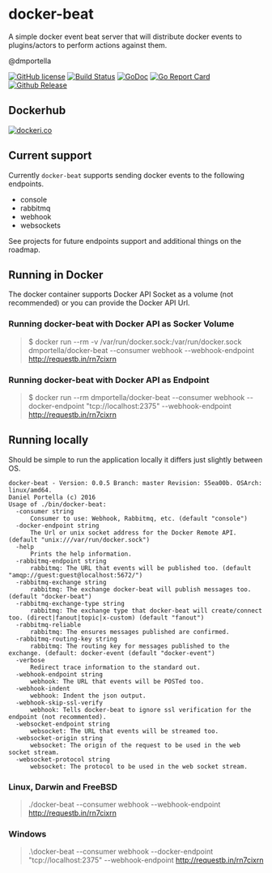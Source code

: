# docker-beat
A simple docker event beat server that will distribute docker events to plugins/actors to perform actions against them.

@dmportella

[![GitHub license](https://img.shields.io/badge/license-Apache%202-blue.svg)](https://raw.githubusercontent.com/dmportella/docker-beat/master/LICENSE) [![Build Status](https://travis-ci.org/dmportella/docker-beat.svg?branch=master)](https://travis-ci.org/dmportella/docker-beat) [![GoDoc](https://godoc.org/github.com/dmportella/docker-beat?status.svg)](https://godoc.org/github.com/dmportella/docker-beat) [![Go Report Card](https://goreportcard.com/badge/github.com/dmportella/docker-beat)](https://goreportcard.com/report/github.com/dmportella/docker-beat) [![Github Release](https://img.shields.io/github/release/dmportella/docker-beat.svg)](https://github.com/dmportella/docker-beat/releases)

## Dockerhub

[![dockeri.co](http://dockeri.co/image/dmportella/docker-beat)](https://hub.docker.com/r/dmportella/docker-beat/)

## Current support

Currently `docker-beat` supports sending docker events to the following endpoints.

 - console
 - rabbitmq
 - webhook
 - websockets

See projects for future endpoints support and additional things on the roadmap.

## Running in Docker

The docker container supports Docker API Socket as a volume (not recommended) or you can provide the Docker API Url.

### Running docker-beat with Docker API as Socker Volume

> $ docker run --rm -v /var/run/docker.sock:/var/run/docker.sock dmportella/docker-beat --consumer webhook --webhook-endpoint http://requestb.in/rn7cixrn

### Running docker-beat with Docker API as Endpoint

> $ docker run --rm dmportella/docker-beat --consumer webhook --docker-endpoint "tcp://localhost:2375" --webhook-endpoint http://requestb.in/rn7cixrn

## Running locally

Should be simple to run the application locally it differs just slightly between OS.

```
docker-beat - Version: 0.0.5 Branch: master Revision: 55ea00b. OSArch: linux/amd64.
Daniel Portella (c) 2016
Usage of ./bin/docker-beat:
  -consumer string
      Consumer to use: Webhook, Rabbitmq, etc. (default "console")
  -docker-endpoint string
      The Url or unix socket address for the Docker Remote API. (default "unix:///var/run/docker.sock")
  -help
      Prints the help information.
  -rabbitmq-endpoint string
      rabbitmq: The URL that events will be published too. (default "amqp://guest:guest@localhost:5672/")
  -rabbitmq-exchange string
      rabbitmq: The exchange docker-beat will publish messages too. (default "docker-beat")
  -rabbitmq-exchange-type string
      rabbitmq: The exchange type that docker-beat will create/connect too. (direct|fanout|topic|x-custom) (default "fanout")
  -rabbitmq-reliable
      rabbitmq: The ensures messages published are confirmed.
  -rabbitmq-routing-key string
      rabbitmq: The routing key for messages published to the exchange. (default: docker-event (default "docker-event")
  -verbose
      Redirect trace information to the standard out.
  -webhook-endpoint string
      webhook: The URL that events will be POSTed too.
  -webhook-indent
      webhook: Indent the json output.
  -webhook-skip-ssl-verify
      webhook: Tells docker-beat to ignore ssl verification for the endpoint (not recommented).
  -websocket-endpoint string
      websocket: The URL that events will be streamed too.
  -websocket-origin string
      websocket: The origin of the request to be used in the web socket stream.
  -websocket-protocol string
      websocket: The protocol to be used in the web socket stream.
```

### Linux, Darwin and FreeBSD

> ./docker-beat --consumer webhook --webhook-endpoint http://requestb.in/rn7cixrn

### Windows

> .\docker-beat --consumer webhook --docker-endpoint "tcp://localhost:2375" --webhook-endpoint http://requestb.in/rn7cixrn
